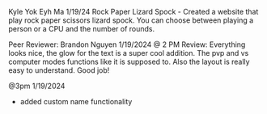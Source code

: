 Kyle Yok Eyh Ma
1/19/24
Rock Paper Lizard Spock - Created a website that play rock paper scissors lizard spock. You can choose between playing a person or a CPU and the number of rounds. 

Peer Reviewer: Brandon Nguyen 1/19/2024 @ 2 PM
Review: Everything looks nice, the glow for the text is a super cool addition. The pvp and vs computer modes functions like it is supposed to. Also the layout is really easy to understand. Good job!

@3pm 1/19/2024
 - added custom name functionality
